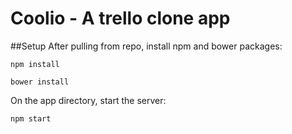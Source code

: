 Coolio - A trello clone app
===========================

##Setup
After pulling from repo, install npm and bower packages:

`npm install`

`bower install`

On the app directory, start the server:

`npm start`
